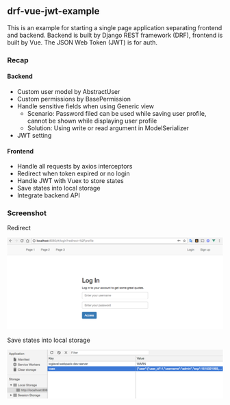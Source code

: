 ## drf-vue-jwt-example

This is an example for starting a single page application separating frontend and backend. Backend is built by Django REST framework (DRF), frontend is built by Vue. The JSON Web Token (JWT) is for auth.

### Recap

#### Backend

* Custom user model by AbstractUser
* Custom permissions by BasePermission
* Handle sensitive fields when using Generic view
  * Scenario: Password filed can be used while saving user profile, cannot be shown while displaying user profile
  * Solution: Using write or read argument in ModelSerializer
* JWT setting


#### Frontend

* Handle all requests by axios interceptors
* Redirect when token expired or no login
* Handle JWT with Vuex to store states
* Save states into local storage
* Integrate backend API

### Screenshot

Redirect

<img src="demo/redirect.png" width="700">

Save states into local storage

<img src="demo/vuex-persistedstate.png" width="700">